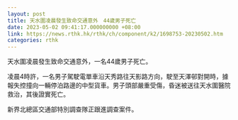 ```yaml
---
layout: post
title: 天水圍凌晨發生致命交通意外　44歲男子死亡
date: 2023-05-02 09:41:17.000000000 +08:00
link: https://news.rthk.hk/rthk/ch/component/k2/1698753-20230502.htm
categories: rthk
---
```


天水圍凌晨發生致命交通意外，一名44歲男子死亡。

凌晨4時許，一名男子駕駛電單車沿天秀路往天影路方向，駛至天澤邨對開時，據報失控撞向一輛停泊路邊的中型貨車。男子頭部嚴重受傷，昏迷被送往天水圍醫院救治，其後證實死亡。

新界北總區交通部特別調查隊正跟進調查案件。
